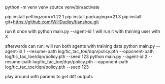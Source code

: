 python -m venv venv
source venv/bin/activate

pip install pettingzoo==1.22.1
pip install packaging==21.3
pip install git+https://github.com/WillDudley/tianshou.git

run it once with python main.py --agent-id 1
will run it with training user with X

afterwards can run, will run both agents with training data
python main.py --agent-id 1 --resume-path log/tic_tac_toe/dqn/policy.pth --opponent-path log/tic_tac_toe/dqn/policy.pth --seed 123
python main.py --agent-id 2 --resume-path log/tic_tac_toe/dqn/policy.pth --opponent-path log/tic_tac_toe/dqn/policy.pth --seed 123

play around with params to get diff outputs
